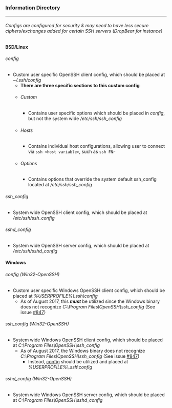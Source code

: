 ### Information Directory ###
---

###### Configs are configured for security & may need to have less secure ciphers/exchanges added for certain SSH servers _(DropBear for instance)_ ###### 


#### BSD/Linux ####
  ###### _config_ ######
  - Custom user specific OpenSSH client config, which should be placed at _~/.ssh/config_
    - **There are three specific sections to this custom config**
    - ###### Custom ######
      - Contains user specific options which should be placed in _config_, but not the system wide _/etc/ssh/ssh_config_
    - ###### Hosts ######
      - Contains individual host configurations, allowing user to connect via `ssh <host variable>`, such as `ssh FNr`
    - ###### Options ######
      - Contains options that override the system default ssh_config located at _/etc/ssh/ssh_config_

  ###### _ssh_config_ ######
  - System wide OpenSSH client config, which should be placed at _/etc/ssh/ssh_config_

  ###### _sshd_config_ ######
  - System wide OpenSSH server config, which should be placed at _/etc/ssh/sshd_config_


#### Windows ####
###### _config (Win32-OpenSSH)_ ######
- Custom user specific Windows OpenSSH client config, which should be placed at _%USERPROFILE%\\.ssh\config_
  - As of August 2017, this **_must_** be utilized since the Windows binary does not recognize _C:\Program Files\OpenSSH\ssh_config_ (See issue [#847](https://github.com/PowerShell/Win32-OpenSSH/issues/847))

###### _ssh_config (Win32-OpenSSH)_ ######
- System wide Windows OpenSSH client config, which should be placed at _C:\Program Files\OpenSSH\ssh_config_
  - As of August 2017, the Windows binary does not recognize _C:\Program Files\OpenSSH\ssh_config_ (See issue [#847](https://github.com/PowerShell/Win32-OpenSSH/issues/847))
    - Instead, [config](https://github.com/JW0914/Wikis/blob/master/Scripts%2BConfigs/OpenSSH/config%20(Win32-OpenSSH)) should be utilized and placed at _%USERPROFILE%\\.ssh\config_

###### _sshd_config (Win32-OpenSSH)_ ######
- System wide Windows OpenSSH server config, which should be placed at _C:\Program Files\OpenSSH\sshd_config_
